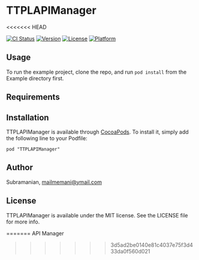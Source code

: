# TTPLAPIManager
<<<<<<< HEAD

[![CI Status](http://img.shields.io/travis/Subramanian/TTPLAPIManager.svg?style=flat)](https://travis-ci.org/Subramanian/TTPLAPIManager)
[![Version](https://img.shields.io/cocoapods/v/TTPLAPIManager.svg?style=flat)](http://cocoadocs.org/docsets/TTPLAPIManager)
[![License](https://img.shields.io/cocoapods/l/TTPLAPIManager.svg?style=flat)](http://cocoadocs.org/docsets/TTPLAPIManager)
[![Platform](https://img.shields.io/cocoapods/p/TTPLAPIManager.svg?style=flat)](http://cocoadocs.org/docsets/TTPLAPIManager)

## Usage

To run the example project, clone the repo, and run `pod install` from the Example directory first.

## Requirements

## Installation

TTPLAPIManager is available through [CocoaPods](http://cocoapods.org). To install
it, simply add the following line to your Podfile:

    pod "TTPLAPIManager"

## Author

Subramanian, mailmemani@ymail.com

## License

TTPLAPIManager is available under the MIT license. See the LICENSE file for more info.

=======
API Manager
>>>>>>> 3d5ad2be0140e81c4037e75f3d433da0f560d021
